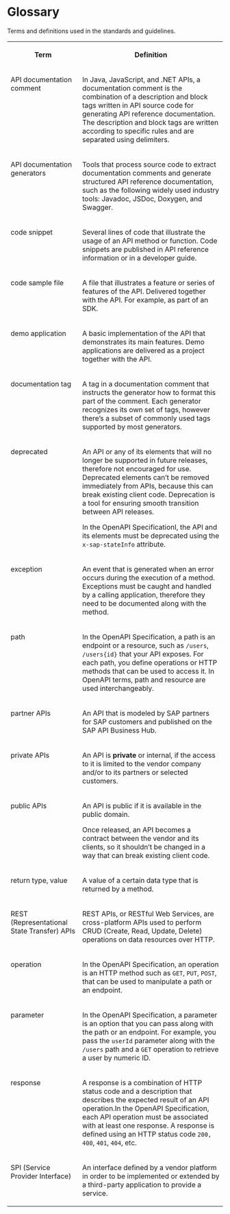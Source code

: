 <!-- loiod3dcb4c759b84ce7b71829307f527c98 -->

# Glossary

Terms and definitions used in the standards and guidelines.


<table>
<tr>
<th valign="top">

Term



</th>
<th valign="top">

Definition



</th>
</tr>
<tr>
<td valign="top">

API documentation comment



</td>
<td valign="top">

In Java, JavaScript, and .NET APIs, a documentation comment is the combination of a description and block tags written in API source code for generating API reference documentation. The description and block tags are written according to specific rules and are separated using delimiters.



</td>
</tr>
<tr>
<td valign="top">

API documentation generators



</td>
<td valign="top">

Tools that process source code to extract documentation comments and generate structured API reference documentation, such as the following widely used industry tools: Javadoc, JSDoc, Doxygen, and Swagger.



</td>
</tr>
<tr>
<td valign="top">

code snippet



</td>
<td valign="top">

Several lines of code that illustrate the usage of an API method or function. Code snippets are published in API reference information or in a developer guide.



</td>
</tr>
<tr>
<td valign="top">

code sample file



</td>
<td valign="top">

A file that illustrates a feature or series of features of the API. Delivered together with the API. For example, as part of an SDK.



</td>
</tr>
<tr>
<td valign="top">

demo application



</td>
<td valign="top">

A basic implementation of the API that demonstrates its main features. Demo applications are delivered as a project together with the API.



</td>
</tr>
<tr>
<td valign="top">

documentation tag



</td>
<td valign="top">

A tag in a documentation comment that instructs the generator how to format this part of the comment. Each generator recognizes its own set of tags, however there’s a subset of commonly used tags supported by most generators.



</td>
</tr>
<tr>
<td valign="top">

deprecated



</td>
<td valign="top">

An API or any of its elements that will no longer be supported in future releases, therefore not encouraged for use. Deprecated elements can’t be removed immediately from APIs, because this can break existing client code. Deprecation is a tool for ensuring smooth transition between API releases.

In the OpenAPI SpecificationI, the API and its elements must be deprecated using the `x-sap-stateInfo` attribute.



</td>
</tr>
<tr>
<td valign="top">

exception



</td>
<td valign="top">

An event that is generated when an error occurs during the execution of a method. Exceptions must be caught and handled by a calling application, therefore they need to be documented along with the method.



</td>
</tr>
<tr>
<td valign="top">

path



</td>
<td valign="top">

In the OpenAPI Specification, a path is an endpoint or a resource, such as `/users`, `/users{id}` that your API exposes. For each path, you define operations or HTTP methods that can be used to access it. In OpenAPI terms, path and resource are used interchangeably.



</td>
</tr>
<tr>
<td valign="top">

partner APIs



</td>
<td valign="top">

An API that is modeled by SAP partners for SAP customers and published on the SAP API Business Hub.



</td>
</tr>
<tr>
<td valign="top">

private APIs



</td>
<td valign="top">

An API is **private** or internal, if the access to it is limited to the vendor company and/or to its partners or selected customers.



</td>
</tr>
<tr>
<td valign="top">

public APIs



</td>
<td valign="top">

An API is public if it is available in the public domain.

Once released, an API becomes a contract between the vendor and its clients, so it shouldn’t be changed in a way that can break existing client code.



</td>
</tr>
<tr>
<td valign="top">

return type, value



</td>
<td valign="top">

A value of a certain data type that is returned by a method.



</td>
</tr>
<tr>
<td valign="top">

REST \(Representational State Transfer\) APIs



</td>
<td valign="top">

REST APIs, or RESTful Web Services, are cross-platform APIs used to perform CRUD \(Create, Read, Update, Delete\) operations on data resources over HTTP.



</td>
</tr>
<tr>
<td valign="top">

operation



</td>
<td valign="top">

In the OpenAPI Specification, an operation is an HTTP method such as `GET`, `PUT`, `POST`, that can be used to manipulate a path or an endpoint.



</td>
</tr>
<tr>
<td valign="top">

parameter



</td>
<td valign="top">

In the OpenAPI Specification, a parameter is an option that you can pass along with the path or an endpoint. For example, you pass the `userId` parameter along with the `/users` path and a `GET` operation to retrieve a user by numeric ID.



</td>
</tr>
<tr>
<td valign="top">

response



</td>
<td valign="top">

A response is a combination of HTTP status code and a description that describes the expected result of an API operation.In the OpenAPI Specification, each API operation must be associated with at least one response. A response is defined using an HTTP status code `200,` `400`, `401`, `404`, etc.



</td>
</tr>
<tr>
<td valign="top">

SPI \(Service Provider Interface\)



</td>
<td valign="top">

An interface defined by a vendor platform in order to be implemented or extended by a third-party application to provide a service.



</td>
</tr>
</table>

